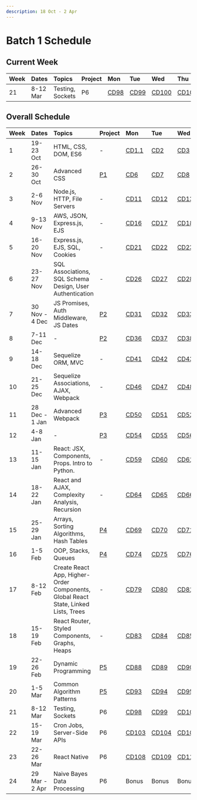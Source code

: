 ```yaml
---
description: 18 Oct - 2 Apr
---
```


# Batch 1 Schedule

## Current Week

| Week | Dates | Topics | Project | Mon | Tue | Wed | Thu | Fri |
| :--- | :--- | :--- | :--- | :--- | :--- | :--- | :--- | :--- |
| 21 | 8-12 Mar | Testing, Sockets | P6 | [CD98]() | [CD99]() | [CD100]() | [CD101]() | [CD102]() |

## Overall Schedule

| Week | Dates | Topics | Project | Mon | Tue | Wed | Thu | Fri |
| :--- | :--- | :--- | :--- | :--- | :--- | :--- | :--- | :--- |
| 1 | 19-23 Oct | HTML, CSS, DOM, ES6 | - | [CD1.1](course-days/course-weeks-1-4.md#course-day-1-1) | [CD2]() | [CD3]() | [CD4]() | [CD5]() |
| 2 | 26-30 Oct | Advanced CSS | [P1](../projects/project-1-video-poker.md) | [CD6]() | [CD7]() | [CD8]() | [CD9]() | [CD10]() |
| 3 | 2-6 Nov | Node.js, HTTP, File Servers | - | [CD11]() | [CD12]() | [CD13]() | [CD14]() | [CD15]() |
| 4 | 9-13 Nov | AWS, JSON, Express.js, EJS | - | [CD16]() | [CD17]() | [CD18]() | [CD19]() | [CD20]() |
| 5 | 16-20 Nov | Express.js, EJS, SQL, Cookies | - | [CD21]() | [CD22]() | [CD23]() | [CD24]() | [CD25]() |
| 6 | 23-27 Nov | SQL Associations, SQL Schema Design, User Authentication | - | [CD26]() | [CD27]() | [CD28]() | [CD29]() | [CD30]() |
| 7 | 30 Nov - 4 Dec | JS Promises, Auth Middleware, JS Dates | [P2](../projects/project-2-server-side-app.md) | [CD31]() | [CD32]() | [CD33]() | [CD34]() | [CD35]() |
| 8 | 7-11 Dec | - | [P2](../projects/project-2-server-side-app.md) | [CD36]() | [CD37]() | [CD38]() | [CD39]() | [CD40]() |
| 9 | 14-18 Dec | Sequelize ORM, MVC | - | [CD41]() | [CD42]() | [CD43]() | [CD44]() | [CD45]() |
| 10 | 21-25 Dec | Sequelize Associations, AJAX, Webpack | - | [CD46]() | [CD47]() | [CD48]() | [CD49]() | **PH** |
| 11 | 28 Dec - 1 Jan | Advanced Webpack | [P3](../projects/project-3-full-stack-game.md) | [CD50]() | [CD51]() | [CD52]() | [CD53]() | **PH** |
| 12 | 4-8 Jan | - | [P3](../projects/project-3-full-stack-game.md) | [CD54]() | [CD55]() | [CD56]() | [CD57]() | [CD58]() |
| 13 | 11-15 Jan | React: JSX, Components, Props. Intro to Python. | - | [CD59]() | [CD60]() | [CD61]() | [CD62]() | [CD63]() |
| 14 | 18-22 Jan | React and AJAX, Complexity Analysis, Recursion | - | [CD64]() | [CD65]() | [CD66]() | [CD67]() | [CD68]() |
| 15 | 25-29 Jan | Arrays, Sorting Algorithms, Hash Tables | [P4](../projects/project-4-full-stack-react-app.md) | [CD69]() | [CD70]() | [CD71]() | [CD72]() | [CD73]() |
| 16 | 1-5 Feb | OOP, Stacks, Queues | [P4](../projects/project-4-full-stack-react-app.md) | [CD74]() | [CD75]() | [CD76]() | [CD77]() | [CD78]() |
| 17 | 8-12 Feb | Create React App, Higher-Order Components, Global React State, Linked Lists, Trees | - | [CD79]() | [CD80]() | [CD81]() | [CD82]() | **PH** |
| 18 | 15-19 Feb | React Router, Styled Components, Graphs, Heaps | - | [CD83]() | [CD84]() | [CD85]() | [CD86]() | [CD87]() |
| 19 | 22-26 Feb | Dynamic Programming | [P5](../projects/project-5-group-react-app.md) | [CD88]() | [CD89]() | [CD90]() | [CD91]() | [CD92]() |
| 20 | 1-5 Mar | Common Algorithm Patterns | [P5](../projects/project-5-group-react-app.md) | [CD93]() | [CD94]() | [CD95]() | [CD96]() | [CD97]() |
| 21 | 8-12 Mar | Testing, Sockets | P6 | [CD98]() | [CD99]() | [CD100]() | [CD101]() | [CD102]() |
| 22 | 15-19 Mar | Cron Jobs, Server-Side APIs | P6 | [CD103]() | [CD104]() | [CD105]() | [CD106]() | [CD107]() |
| 23 | 22-26 Mar | React Native | P6 | [CD108]() | [CD109]() | [CD110]() | [CD111]() | [CD112]() |
| 24 | 29 Mar - 2 Apr | Naive Bayes Data Processing | P6 | Bonus | Bonus | Bonus | Bonus | **PH** |

